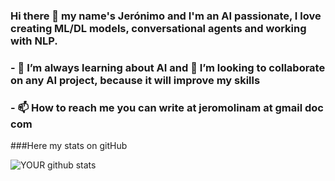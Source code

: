 ### Hi there 👋 my name's Jerónimo and I'm an AI passionate, I love creating ML/DL models, conversational agents and working with NLP.

### - 🌱 I’m always learning about AI and 👯 I’m looking to collaborate on any AI project, because it will improve my skills

### - 📫 How to reach me you can write at jeromolinam at gmail doc com 

###Here my stats on gitHub

![YOUR github stats](https://github-readme-stats.vercel.app/api?username=jmolina010)

<!--
**jmolina010/jmolina010** is a ✨ _special_ ✨ repository because its `README.md` (this file) appears on your GitHub profile.

Here are some ideas to get you started:

- 🔭 I’m currently working on ...
- 🌱 I’m currently learning ...
- 👯 I’m looking to collaborate on ...
- 🤔 I’m looking for help with ...
- 💬 Ask me about ...
- 📫 How to reach me: ...
- 😄 Pronouns: ...
- ⚡ Fun fact: ...
-->
